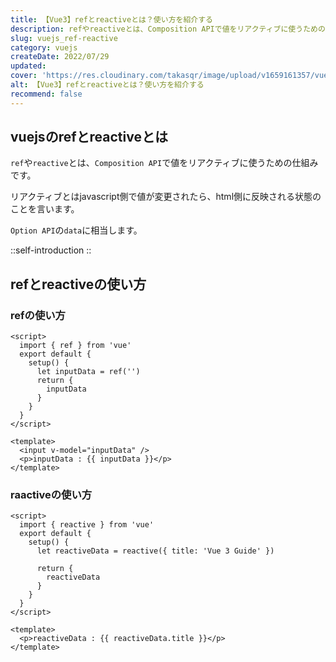 ```yaml
---
title: 【Vue3】refとreactiveとは？使い方を紹介する
description: refやreactiveとは、Composition APIで値をリアクティブに使うための仕組みです。リアクティブとはjavascript側で値が変更されたら、html側に反映される状態のことを言います。Option APIのdataに相当します。
slug: vuejs_ref-reactive
category: vuejs
createDate: 2022/07/29
updated: 
cover: 'https://res.cloudinary.com/takasqr/image/upload/v1659161357/vuejs_ref-reactive_ggmeh3.png'
alt: 【Vue3】refとreactiveとは？使い方を紹介する
recommend: false
---
```

## vuejsのrefとreactiveとは
`ref`や`reactive`とは、`Composition API`で値をリアクティブに使うための仕組みです。

リアクティブとはjavascript側で値が変更されたら、html側に反映される状態のことを言います。

`Option API`の`data`に相当します。

::self-introduction
::

## refとreactiveの使い方
### refの使い方

```vue
<script>
  import { ref } from 'vue'
  export default {
    setup() {
      let inputData = ref('')
      return {
        inputData
      }
    }
  }
</script>

<template>
  <input v-model="inputData" />
  <p>inputData : {{ inputData }}</p>
</template>
```

### raactiveの使い方

```vue
<script>
  import { reactive } from 'vue'
  export default {
    setup() {
      let reactiveData = reactive({ title: 'Vue 3 Guide' })

      return {
        reactiveData
      }
    }
  }
</script>

<template>
  <p>reactiveData : {{ reactiveData.title }}</p>
</template>
```